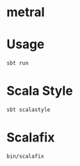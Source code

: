 metral
==================

# Usage

```
sbt run
```

# Scala Style

```
sbt scalastyle
```

# Scalafix

```
bin/scalafix
```
